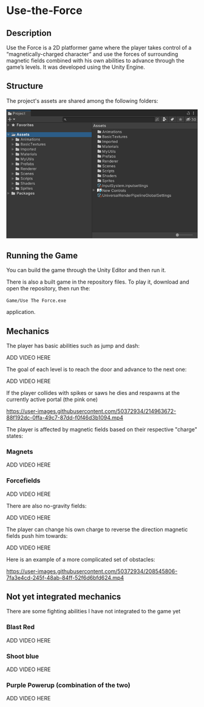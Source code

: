# Use-the-Force

## Description

Use the Force is a 2D platformer game where the player takes control of a “magnetically-charged character” and use the forces of surrounding magnetic fields combined with his own abilities to advance through the game’s levels. It was developed using the Unity Engine.

## Structure

The project's assets are shared among the following folders:

<img title="Project" alt="Alt text" src="./README_stuff/Project.png">

## Running the Game

You can build the game through the Unity Editor and then run it.

There is also a built game in the repository files. To play it, download and open the repository, then run the:

`Game/Use The Force.exe`

application.

## Mechanics

The player has basic abilities such as jump and dash:

ADD VIDEO HERE

The goal of each level is to reach the door and advance to the next one:

ADD VIDEO HERE

If the player collides with spikes or saws he dies and respawns at the currently active portal (the pink one)

https://user-images.githubusercontent.com/50372934/214963672-88f192dc-0ffa-49c7-87dd-f0f46d3b1094.mp4

The player is affected by magnetic fields based on their respective "charge" states:

### Magnets

ADD VIDEO HERE

### Forcefields

ADD VIDEO HERE

There are also no-gravity fields:

ADD VIDEO HERE

The player can change his own charge to reverse the direction magnetic fields push him towards:

ADD VIDEO HERE

Here is an example of a more complicated set of obstacles:

https://user-images.githubusercontent.com/50372934/208545806-7fa3e4cd-245f-48ab-84ff-52f6d6bfd624.mp4

## Not yet integrated mechanics

There are some fighting abilities I have not integrated to the game yet

### Blast Red

ADD VIDEO HERE

### Shoot blue

ADD VIDEO HERE

### Purple Powerup (combination of the two)

ADD VIDEO HERE
